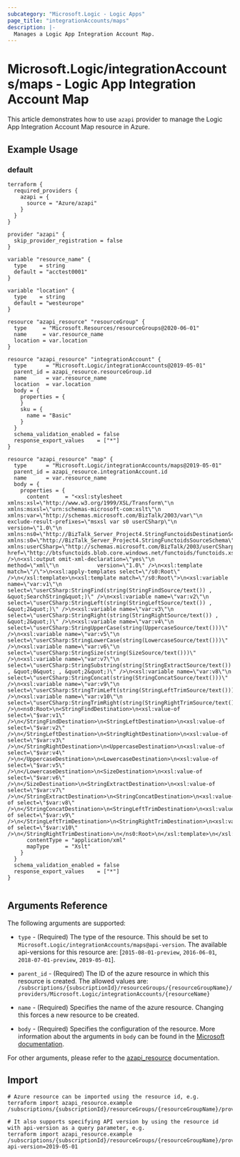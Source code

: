 ```yaml
---
subcategory: "Microsoft.Logic - Logic Apps"
page_title: "integrationAccounts/maps"
description: |-
  Manages a Logic App Integration Account Map.
---
```


# Microsoft.Logic/integrationAccounts/maps - Logic App Integration Account Map

This article demonstrates how to use `azapi` provider to manage the Logic App Integration Account Map resource in Azure.



## Example Usage

### default

```hcl
terraform {
  required_providers {
    azapi = {
      source = "Azure/azapi"
    }
  }
}

provider "azapi" {
  skip_provider_registration = false
}

variable "resource_name" {
  type    = string
  default = "acctest0001"
}

variable "location" {
  type    = string
  default = "westeurope"
}

resource "azapi_resource" "resourceGroup" {
  type     = "Microsoft.Resources/resourceGroups@2020-06-01"
  name     = var.resource_name
  location = var.location
}

resource "azapi_resource" "integrationAccount" {
  type      = "Microsoft.Logic/integrationAccounts@2019-05-01"
  parent_id = azapi_resource.resourceGroup.id
  name      = var.resource_name
  location  = var.location
  body = {
    properties = {
    }
    sku = {
      name = "Basic"
    }
  }
  schema_validation_enabled = false
  response_export_values    = ["*"]
}

resource "azapi_resource" "map" {
  type      = "Microsoft.Logic/integrationAccounts/maps@2019-05-01"
  parent_id = azapi_resource.integrationAccount.id
  name      = var.resource_name
  body = {
    properties = {
      content     = "<xsl:stylesheet xmlns:xsl=\"http://www.w3.org/1999/XSL/Transform\"\n                xmlns:msxsl=\"urn:schemas-microsoft-com:xslt\"\n                xmlns:var=\"http://schemas.microsoft.com/BizTalk/2003/var\"\n                exclude-result-prefixes=\"msxsl var s0 userCSharp\"\n                version=\"1.0\"\n                xmlns:ns0=\"http://BizTalk_Server_Project4.StringFunctoidsDestinationSchema\"\n                xmlns:s0=\"http://BizTalk_Server_Project4.StringFunctoidsSourceSchema\"\n                xmlns:userCSharp=\"http://schemas.microsoft.com/BizTalk/2003/userCSharp\">\n<xsl:import href=\"http://btsfunctoids.blob.core.windows.net/functoids/functoids.xslt\" />\n<xsl:output omit-xml-declaration=\"yes\"\n            method=\"xml\"\n            version=\"1.0\" />\n<xsl:template match=\"/\">\n<xsl:apply-templates select=\"/s0:Root\" />\n</xsl:template>\n<xsl:template match=\"/s0:Root\">\n<xsl:variable name=\"var:v1\"\n              select=\"userCSharp:StringFind(string(StringFindSource/text()) , &quot;SearchString&quot;)\" />\n<xsl:variable name=\"var:v2\"\n              select=\"userCSharp:StringLeft(string(StringLeftSource/text()) , &quot;2&quot;)\" />\n<xsl:variable name=\"var:v3\"\n              select=\"userCSharp:StringRight(string(StringRightSource/text()) , &quot;2&quot;)\" />\n<xsl:variable name=\"var:v4\"\n              select=\"userCSharp:StringUpperCase(string(UppercaseSource/text()))\" />\n<xsl:variable name=\"var:v5\"\n              select=\"userCSharp:StringLowerCase(string(LowercaseSource/text()))\" />\n<xsl:variable name=\"var:v6\"\n              select=\"userCSharp:StringSize(string(SizeSource/text()))\" />\n<xsl:variable name=\"var:v7\"\n              select=\"userCSharp:StringSubstring(string(StringExtractSource/text()) , &quot;0&quot; , &quot;2&quot;)\" />\n<xsl:variable name=\"var:v8\"\n              select=\"userCSharp:StringConcat(string(StringConcatSource/text()))\" />\n<xsl:variable name=\"var:v9\"\n              select=\"userCSharp:StringTrimLeft(string(StringLeftTrimSource/text()))\" />\n<xsl:variable name=\"var:v10\"\n              select=\"userCSharp:StringTrimRight(string(StringRightTrimSource/text()))\" />\n<ns0:Root>\n<StringFindDestination>\n<xsl:value-of select=\"$var:v1\" />\n</StringFindDestination>\n<StringLeftDestination>\n<xsl:value-of select=\"$var:v2\" />\n</StringLeftDestination>\n<StringRightDestination>\n<xsl:value-of select=\"$var:v3\" />\n</StringRightDestination>\n<UppercaseDestination>\n<xsl:value-of select=\"$var:v4\" />\n</UppercaseDestination>\n<LowercaseDestination>\n<xsl:value-of select=\"$var:v5\" />\n</LowercaseDestination>\n<SizeDestination>\n<xsl:value-of select=\"$var:v6\" />\n</SizeDestination>\n<StringExtractDestination>\n<xsl:value-of select=\"$var:v7\" />\n</StringExtractDestination>\n<StringConcatDestination>\n<xsl:value-of select=\"$var:v8\" />\n</StringConcatDestination>\n<StringLeftTrimDestination>\n<xsl:value-of select=\"$var:v9\" />\n</StringLeftTrimDestination>\n<StringRightTrimDestination>\n<xsl:value-of select=\"$var:v10\" />\n</StringRightTrimDestination>\n</ns0:Root>\n</xsl:template>\n</xsl:stylesheet>\n"
      contentType = "application/xml"
      mapType     = "Xslt"
    }
  }
  schema_validation_enabled = false
  response_export_values    = ["*"]
}


```



## Arguments Reference

The following arguments are supported:

* `type` - (Required) The type of the resource. This should be set to `Microsoft.Logic/integrationAccounts/maps@api-version`. The available api-versions for this resource are: [`2015-08-01-preview`, `2016-06-01`, `2018-07-01-preview`, `2019-05-01`].

* `parent_id` - (Required) The ID of the azure resource in which this resource is created. The allowed values are:  
  `/subscriptions/{subscriptionId}/resourceGroups/{resourceGroupName}/providers/Microsoft.Logic/integrationAccounts/{resourceName}`

* `name` - (Required) Specifies the name of the azure resource. Changing this forces a new resource to be created.

* `body` - (Required) Specifies the configuration of the resource. More information about the arguments in `body` can be found in the [Microsoft documentation](https://learn.microsoft.com/en-us/azure/templates/Microsoft.Logic/integrationAccounts/maps?pivots=deployment-language-terraform).

For other arguments, please refer to the [azapi_resource](https://registry.terraform.io/providers/Azure/azapi/latest/docs/resources/resource) documentation.

## Import

 ```shell
 # Azure resource can be imported using the resource id, e.g.
 terraform import azapi_resource.example /subscriptions/{subscriptionId}/resourceGroups/{resourceGroupName}/providers/Microsoft.Logic/integrationAccounts/{resourceName}/maps/{resourceName}
 
 # It also supports specifying API version by using the resource id with api-version as a query parameter, e.g.
 terraform import azapi_resource.example /subscriptions/{subscriptionId}/resourceGroups/{resourceGroupName}/providers/Microsoft.Logic/integrationAccounts/{resourceName}/maps/{resourceName}?api-version=2019-05-01
 ```
